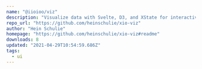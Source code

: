 ```yaml
---
name: "@iioioo/viz"
description: "Visualize data with Svelte, D3, and XState for interactive components."
repo_url: "https://github.com/heinschulie/xio-viz"
author: "Hein Schulie"
homepage: "https://github.com/heinschulie/xio-viz#readme"
downloads: 8
updated: "2021-04-29T10:54:59.686Z"
tags: 
  - ui
---
```

